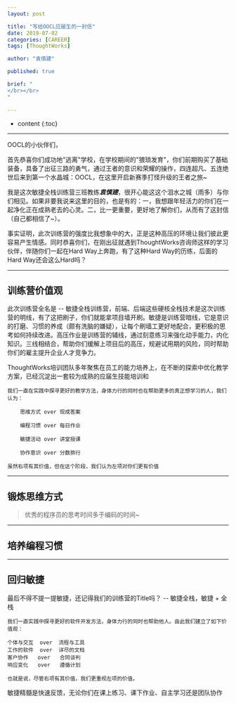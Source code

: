 ```yaml
---
layout: post

title: "写给OOCL应届生的一封信"
date: 2019-07-02
categories: [CAREER]
tags: [ThoughtWorks]

author: "袁慎建"

published: true

brief: "
</br></br>
"

---
```


* content
{:toc}

---


OOCL的小伙伴们，

首先恭喜你们成功地"逃离"学校，在学校期间的"猥琐发育"，你们前期购买了基础装备，具备了出征三路的勇气，通过王者的意识和荣耀的操作，四连超凡、五连绝世后来到第一个水晶城：OOCL，在这里开启新赛季打怪升级的王者之旅~

我是这次敏捷全栈训练营三班教练***袁慎建***，很开心能这这个泪水之城（雨多）与你们相见。如果非要我说来这里的目的，也是有的：一，我想跟年轻活力的你们在一起净化正在成熟老去的心灵。二，比一更重要，更好地了解你们，从而有了这封信（自己都相信了~）。


事实证明，此次训练营的强度比我想象中的大，正是这种高压的环境让我们彼此更容易产生情感。同时恭喜你们，在刚出征就遇到ThoughtWorks咨询师这样的学习伙伴，伴随你们一起在Hard Way上奔跑，有了这种Hard Way的历练，后面的Hard Way还会这么Hard吗？


---

## 训练营价值观
此次训练营全名是 -- 敏捷全栈训练营，前端、后端这些硬核全栈技术是这次训练营的明线，有了这把刷子，你们就能拿项目墙开刷。敏捷是训练营暗线，它是意识的打磨、习惯的养成（颇有洗脑的嫌疑），让每个刷墙工更好地配合，更积极的思考如何持续改进。高压作业是训练营的辅线，通过刻意练习来强化动手能力，内化知识。三线相结合，帮助你们缓解上项目后的高压，规避试用期的风险，同时帮助你们的雇主提升企业人才竞争力。


ThoughtWorks培训团队多年聚焦在员工的能力培养上，在不断的探索中优化教学方案，已经沉淀出一套较为成熟的应届生技能培训和

```
我们一直在实践中探寻更好的教学方法，身体力行的同时也在帮助更多的真正想学习的人，我们认为：
 
    思维方式 over 现成答案

    编程习惯 over 每日作业

    敏捷活动 over 讲堂授课

    协作意识 over 分数排行

虽然右项有其价值，但在这个阶段，我们认为左项对你们更有价值
```

---

## 锻炼思维方式
> 优秀的程序员的思考时间多于编码的时间~


---

## 培养编程习惯


---
## 回归敏捷
最后不得不提一提敏捷，还记得我们的训练营的Title吗？ -- 敏捷全栈，敏捷 + 全栈


```
我们一直实践中探寻更好的软件开发方法，身体力行的同时也帮助他人。由此我们建立了如下价值观：

个体与交互  over  流程与工具
工作的软件  over  详尽的文档
客户协作   over   合同谈判
响应变化   over   遵循计划

也就是说，尽管右项有其价值，我们更重视左项的价值。
```

敏捷精髓是快速反馈，无论你们在课上练习、课下作业、自主学习还是团队协作




















